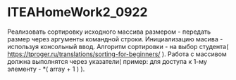 # ITEAHomeWork2_0922

Реализовать сортировку исходного массива размером - передать размер через аргументы командной строки. Инициализацию масива - используя консольный ввод. Алгоритм сортировки - на выбор студента( https://tproger.ru/translations/sorting-for-beginners/ ). Работа с массивом должна выполнятся через указатели( пример: для доступа к 1-му элементу - *( array + 1 ) ).